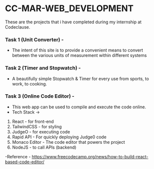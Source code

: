 # CC-MAR-WEB_DEVELOPMENT

These are the projects that i have completed during my internship at Codeclause.

### Task 1 (Unit Converter) - 
  - The intent of this site is to provide a convenient means to convert between the various units of measurement within different systems
  
### Task 2 (Timer and Stopwatch) -
- A beautifully simple Stopwatch & Timer for every use from sports, to work, to cooking. 

### Task 3 (Online Code Editor) - 
- This web app can be used to compile and execute the code online.
- Tech Stack -> 

1. React - for front-end
2. TailwindCSS - for styling
3. JudgeO - for executing code
4. Rapid API - For quickly deploying Judge0 code
5. Monaco Editor - The code editor that powers the project
6. NodeJS - to call APIs (backend)

-Reference - https://www.freecodecamp.org/news/how-to-build-react-based-code-editor/
